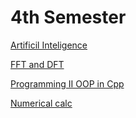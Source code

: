 # 4th Semester

[Artificil Inteligence](https://github.com/matheusfrancisco/computer-engineering-at-UFSC/tree/master/4th%20Semester/Artificial%20Inteligence%20I)

[FFT and DFT](https://github.com/matheusfrancisco/implementa-o-fft-dft)

[Programming II OOP in Cpp](https://github.com/matheusfrancisco/computer-engineering-at-UFSC/tree/master/4th%20Semester/Programming%20II%20OOP%20in%20Cpp)

[Numerical calc](https://github.com/matheusfrancisco/computer-engineering-at-UFSC/tree/master/4th%20Semester/Calc%20Numerical/Versao1.0ConversorBinarioDecimal)
